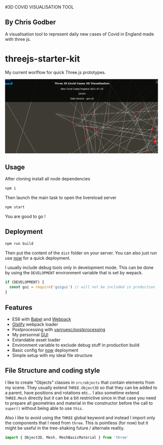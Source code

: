 #3D COVID VISUALISATION TOOL 
## By Chris Godber

A visualisation tool to represent daily new cases of Covid in England
made with three js.


threejs-starter-kit
===================

My current worlflow for quick Three.js prototypes.

![screenshot](/screenshot.png)

## Usage
After cloning install all node dependencies
```bash
npm i
```

Then launch the main task to open the livereload server  
```bash
npm start
```

You are good to go !

## Deployment
```bash
npm run build
```
Then put the content of the `dist` folder on your server.
You can also just run use [now](https://zeit.co/now) for a quick deployment.

I usually include debug tools only in development mode. This can be done by using the `DEVELOPMENT` environment variable that is set by wepack.
```js
if (DEVELOPMENT) {
  const gui = require('guigui') // will not be included in production
}
```

## Features
- ES6 with [Babel](http://babeljs.io) and [Webpack](https://webpack.org)
- [Glslify](https://github.com/glslify/glslify) webpack loader
- Postprocessing with [vanruesc/postprocessing](https://github.com/vanruesc/postprocessing)
- My personnal [GUI](http://github.com/superguigui/guigui#dev)
- Extandable asset loader
- Environment variable to exclude debug stuff in production build
- Basic config for [now](https://zeit.co/now) deployment
- Simple setup with my ideal file structure

## File Structure and coding style
I like to create "Objects" classes in `src/objects` that contain elements from my scene. They usually extend `THREE.Object3D` so that they can be added to a parent, have positions and rotations etc... I also sometime extend `THREE.Mesh` directly but it can be a bit restrictive since in that case you need to prepare all geometries and material in the constructor before the call to `super()` without being able to use `this`.

Also i like to avoid using the `THREE` global keyword and instead I import only the components that I need from `three`. This is pointless (for now) but it might be useful in the tree-shaking future / alternate reality.
```js
import { Object3D, Mesh, MeshBasicMaterial } from 'three'
```
